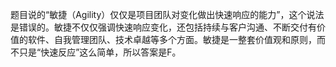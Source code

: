 题目说的“敏捷（Agility）仅仅是项目团队对变化做出快速响应的能力”，这个说法是错误的。敏捷不仅仅强调快速响应变化，还包括持续与客户沟通、不断交付有价值的软件、自我管理团队、技术卓越等多个方面。敏捷是一整套价值观和原则，而不只是“快速反应”这么简单，所以答案是F。